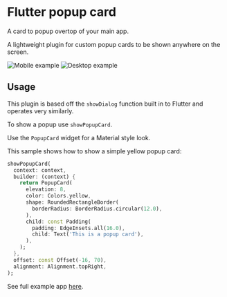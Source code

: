 # Flutter popup card

A card to popup overtop of your main app.

A lightweight plugin for custom popup cards to be shown anywhere on the screen.

![Mobile example](#example1) ![Desktop example](#example2)

## Usage

This plugin is based off the `showDialog` function built in to Flutter and operates very similarly.

To show a popup use `showPopupCard`.

Use the `PopupCard` widget for a Material style look.

This sample shows how to show a simple yellow popup card:

```dart
showPopupCard(
  context: context,
  builder: (context) {
    return PopupCard(
      elevation: 8,
      color: Colors.yellow,
      shape: RoundedRectangleBorder(
        borderRadius: BorderRadius.circular(12.0),
      ),
      child: const Padding(
        padding: EdgeInsets.all(16.0),
        child: Text('This is a popup card'),
      ),
    );
  },
  offset: const Offset(-16, 70),
  alignment: Alignment.topRight,
);
```

See full example app [here](#example).
